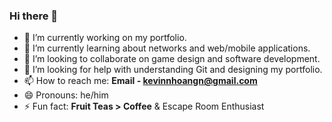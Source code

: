 ### Hi there 👋

- 🔭 I’m currently working on my portfolio.
- 🌱 I’m currently learning about networks and web/mobile applications.
- 👯 I’m looking to collaborate on game design and software development.
- 🤔 I’m looking for help with understanding Git and designing my portfolio.
- 📫 How to reach me: **Email - kevinnhoangn@gmail.com**
- 😄 Pronouns: he/him
- ⚡ Fun fact: **Fruit Teas > Coffee** & Escape Room Enthusiast
